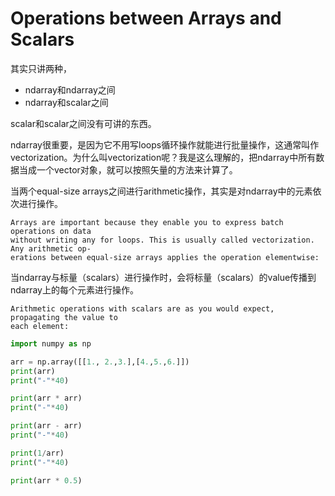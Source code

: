 # Operations between Arrays and Scalars #

其实只讲两种，

- ndarray和ndarray之间
- ndarray和scalar之间

scalar和scalar之间没有可讲的东西。

ndarray很重要，是因为它不用写loops循环操作就能进行批量操作，这通常叫作vectorization。为什么叫vectorization呢？我是这么理解的，把ndarray中所有数据当成一个vector对象，就可以按照矢量的方法来计算了。

当两个equal-size arrays之间进行arithmetic操作，其实是对ndarray中的元素依次进行操作。

	Arrays are important because they enable you to express batch operations on data
	without writing any for loops. This is usually called vectorization. Any arithmetic op-
	erations between equal-size arrays applies the operation elementwise:

当ndarray与标量（scalars）进行操作时，会将标量（scalars）的value传播到ndarray上的每个元素进行操作。

	Arithmetic operations with scalars are as you would expect, propagating the value to
	each element:

```python
import numpy as np

arr = np.array([[1., 2.,3.],[4.,5.,6.]])
print(arr)
print("-"*40)

print(arr * arr)
print("-"*40)

print(arr - arr)
print("-"*40)

print(1/arr)
print("-"*40)

print(arr * 0.5)
```

